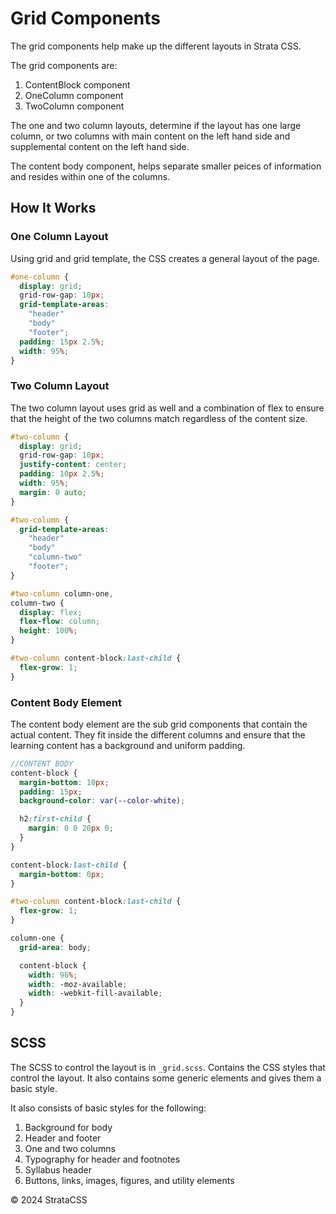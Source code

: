 # Grid Components

The grid components help make up the different layouts in Strata CSS.

The grid components are:

1. ContentBlock component
2. OneColumn component
3. TwoColumn component

The one and two column layouts, determine if the layout has one large column, or two columns with main content on the left hand side and supplemental content on the left hand side.

The content body component, helps separate smaller peices of information and resides within one of the columns.

## How It Works

### One Column Layout

Using grid and grid template, the CSS creates a general layout of the page.

```scss
#one-column {
  display: grid;
  grid-row-gap: 10px;
  grid-template-areas:
    "header"
    "body"
    "footer";
  padding: 15px 2.5%;
  width: 95%;
}
```

### Two Column Layout

The two column layout uses grid as well and a combination of flex to ensure that the height of the two columns match regardless of the content size.

```scss
#two-column {
  display: grid;
  grid-row-gap: 10px;
  justify-content: center;
  padding: 10px 2.5%;
  width: 95%;
  margin: 0 auto;
}

#two-column {
  grid-template-areas:
    "header"
    "body"
    "column-two"
    "footer";
}

#two-column column-one,
column-two {
  display: flex;
  flex-flow: column;
  height: 100%;
}

#two-column content-block:last-child {
  flex-grow: 1;
}
```

### Content Body Element

The content body element are the sub grid components that contain the actual content. They fit inside the different columns and ensure that the learning content has a background and uniform padding.

```scss
//CONTENT BODY
content-block {
  margin-bottom: 10px;
  padding: 15px;
  background-color: var(--color-white);

  h2:first-child {
    margin: 0 0 20px 0;
  }
}

content-block:last-child {
  margin-bottom: 0px;
}

#two-column content-block:last-child {
  flex-grow: 1;
}

column-one {
  grid-area: body;

  content-block {
    width: 96%;
    width: -moz-available;
    width: -webkit-fill-available;
  }
}
```

## SCSS

The SCSS to control the layout is in `_grid.scss`. Contains the CSS styles that control the layout. It also contains some generic elements and gives them a basic style.

It also consists of basic styles for the following:

1. Background for body
2. Header and footer
3. One and two columns
4. Typography for header and footnotes
5. Syllabus header
6. Buttons, links, images, figures, and utility elements
<div class="footer">
  <p>&copy; 2024 StrataCSS</p>
</div>
